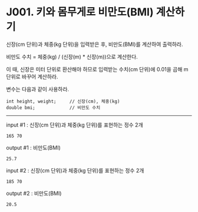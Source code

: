 # J001. 키와 몸무게로 비만도(BMI) 계산하기 
신장(cm 단위)과 체중(kg 단위)을 입력받은 후, 비만도(BMI)를 계산하여 출력하라.

비만도 수치 = 체중(kg) / (신장(m) * 신장(m))으로 계산한다.

이 때, 신장은 미터 단위로 환산해야 하므로 입력받는 수치(cm 단위)에 0.01을 곱해 m 단위로 바꾸어 계산하라.


변수는 다음과 같이 사용하라.
```
int height, weight;     // 신장(cm), 체중(kg)
double bmi;             // 비만도 수치
```

---

input #1 : 신장(cm 단위)과 체중(kg 단위)를 표현하는 정수 2개
```
165 70
```
output #1 : 비만도(BMI)
```
25.7
```

input #2 : 신장(cm 단위)과 체중(kg 단위)를 표현하는 정수 2개
```
185 70
```
output #2 : 비만도(BMI)
```
20.5
```